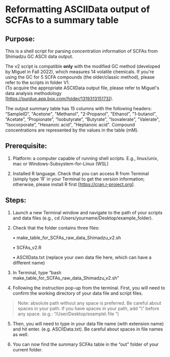 # Reformatting ASCIIData output of SCFAs to a summary table
## Purpose:
This is a shell script for parsing concentration information of SCFAs from Shimadzu GC ASCII data output.

The v2 script is compatible **only** with the modified GC method (developed by Miguel in Fall 2022), which measures 14 volatile chemicals. If you're using the GC for 5 SCFA compounds (the older/classic method), please refer to the scripts in folder V1.  
(To acquire the appropriate ASCIIData output file, please refer to Miguel's data analysis methodology [https://purdue.app.box.com/folder/131931315173]).

The output summary table has 15 columns with the following headers: “SampleID”, "Acetone", "Methanol", "2-Propanol", "Ethanol", "1-butanol", “Acetate”, “Propionate”, “Isobutyrate”, “Butyrate”, “Isovalerate”, "Valerate", “Isocorporate”, "Hexanoic acid", "Heptanoic acid". Compound concentrations are represented by the values in the table (mM). 

## Prerequisite: 
1. Platform: a computer capable of running shell scripts.
E.g., linux/unix, mac or Windows-Subsystem-for-Linux (WSL)

2. Installed R language.
Check that you can access R from Terminal (simply type 'R' in your Terminal to get the version information; otherwise, please install R first [https://cran.r-project.org].

## Steps:
1. Launch a new Terminal window and navigate to the path of your scripts and data files (e.g., cd /Users/yourname/Desktop/example_folder).
 
2. Check that the folder contains three files:

    •	make_table_for_SCFAs_raw_data_Shimadzu_v2.sh

    •	SCFAs_v2.R

    •	ASCIIData.txt (replace your own data file here, which can have a different name)

3. In Terminal, type “bash make_table_for_SCFAs_raw_data_Shimadzu_v2.sh” 
 
4. Following the instruction pop-up from the terminal. First, you will need to confirm the working directory of your data file and script files.
 
> Note: absolute path without any space is preferred. Be careful about spaces in your path. If you have spaces in your path, add “\” before any space. (e.g.: “/User/Desktop/example\ file ”)

5. Then, you will need to type in your data file name (with extension name) and hit enter. (e.g. ASCIIData.txt). Be careful about spaces in file names as well. 

6. You can now find the summary SCFAs table in the “out” folder of your current folder.



